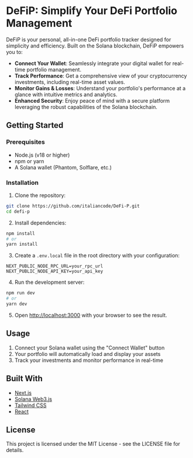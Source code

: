 # DeFiP: Simplify Your DeFi Portfolio Management

DeFiP is your personal, all-in-one DeFi portfolio tracker designed for simplicity and efficiency. Built on the Solana blockchain, DeFiP empowers you to:

- **Connect Your Wallet**: Seamlessly integrate your digital wallet for real-time portfolio management.
- **Track Performance**: Get a comprehensive view of your cryptocurrency investments, including real-time asset values.
- **Monitor Gains & Losses**: Understand your portfolio's performance at a glance with intuitive metrics and analytics.
- **Enhanced Security**: Enjoy peace of mind with a secure platform leveraging the robust capabilities of the Solana blockchain.

## Getting Started

### Prerequisites

- Node.js (v18 or higher)
- npm or yarn
- A Solana wallet (Phantom, Solflare, etc.)

### Installation

1. Clone the repository:

```bash
git clone https://github.com/italiancode/DeFi-P.git
cd defi-p
```

2. Install dependencies:

```bash
npm install
# or
yarn install
```

3. Create a `.env.local` file in the root directory with your configuration:

```env
NEXT_PUBLIC_NODE_RPC_URL=your_rpc_url
NEXT_PUBLIC_NODE_API_KEY=your_api_key
```

4. Run the development server:

```bash
npm run dev
# or
yarn dev
```

5. Open [http://localhost:3000](http://localhost:3000) with your browser to see the result.

## Usage

1. Connect your Solana wallet using the "Connect Wallet" button
2. Your portfolio will automatically load and display your assets
3. Track your investments and monitor performance in real-time

## Built With

- [Next.js](https://nextjs.org/)
- [Solana Web3.js](https://solana-labs.github.io/solana-web3.js/)
- [Tailwind CSS](https://tailwindcss.com/)
- [React](https://reactjs.org/)

## License

This project is licensed under the MIT License - see the LICENSE file for details.
